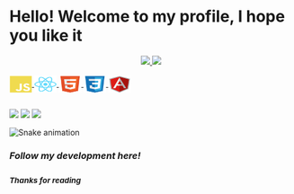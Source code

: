 <h1>Hello! Welcome to my profile, I hope you like it</h1>

<div align="center">
  <a href="https://github.com/theussoliveira011">
  <img height="180em" src="https://github-readme-stats.vercel.app/api?username=theussoliveira011&show_icons=true&theme=dark&include_all_commits=true&count_private=true"/>
  <img height="180em" src="https://github-readme-stats.vercel.app/api/top-langs/?username=theussoliveira011&layout=compact&langs_count=7&theme=dark"/>
</div>
<div style="display: inline_block"><br>
  <img align="center" alt="theus-Js" height="30" width="40" src="https://raw.githubusercontent.com/devicons/devicon/master/icons/javascript/javascript-plain.svg">
  <img align="center" alt="theus-React" height="30" width="40" src="https://raw.githubusercontent.com/devicons/devicon/master/icons/react/react-original.svg">
  <img align="center" alt="theus-HTML" height="30" width="40" src="https://raw.githubusercontent.com/devicons/devicon/master/icons/html5/html5-original.svg">
  <img align="center" alt="theus-CSS" height="30" width="40" src="https://raw.githubusercontent.com/devicons/devicon/master/icons/css3/css3-original.svg">
  <img align="center" alt="theus-CSS" height="30" width="40"
  src="https://raw.githubusercontent.com/devicons/devicon/master/icons/angularjs/angularjs-original.svg">         
</div>

##

<div>
  <a href = "mailto:matheusdesenvolvedor011@gmail.com?subject=Hello%20again"><img src="https://img.shields.io/badge/-Gmail-%23333?style=for-the-badge&logo=gmail&logoColor=white" target="_blank"></a>
  <a href="https://www.linkedin.com/in/matheus-oliveira-a20087139/"><img src="https://img.shields.io/badge/-LinkedIn-%230077B5?style=for-the-badge&logo=linkedin&logoColor=white" target="_blank"></a> 
  <a href="https://web.whatsapp.com/send?phone=5511951311503"><img src="https://img.shields.io/badge/WhatsApp-25D366?style=for-the-badge&logo=whatsapp&logoColor=white" target="_blank"></a>
</div>


  ![Snake animation](https://github.com/theussoliveira011/theussoliveira011/blob/output/github-contribution-grid-snake.svg)
    
<h3><i>Follow my development here!</i></h3>
<h3><small><i>Thanks for reading</i></small></h3>
